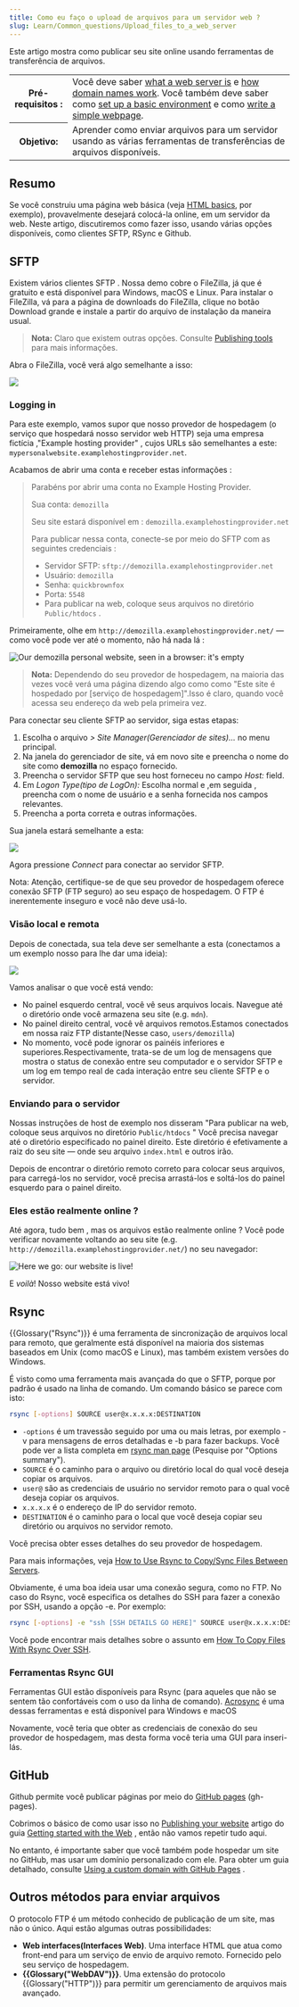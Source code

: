 ```yaml
---
title: Como eu faço o upload de arquivos para um servidor web ?
slug: Learn/Common_questions/Upload_files_to_a_web_server
---
```

Este artigo mostra como publicar seu site online usando ferramentas de transferência de arquivos.

<table class="learn-box standard-table">
  <tbody>
    <tr>
      <th scope="row">Pré-requisitos :</th>
      <td>
        Você deve saber
        <a href="https://developer.mozilla.org/en-US/Learn/What_is_a_web_server"
          >what a web server is</a
        >
        e
        <a
          href="https://developer.mozilla.org/en-US/Learn/Understanding_domain_names"
          >how domain names work</a
        >. Você também deve saber como
        <a href="/en-US/Learn/Set_up_a_basic_working_environment"
          >set up a basic environment</a
        >
        e como
        <a href="/en-US/Learn/HTML/Write_a_simple_page_in_HTML"
          >write a simple webpage</a
        >.
      </td>
    </tr>
    <tr>
      <th scope="row">Objetivo:</th>
      <td>
        Aprender como enviar arquivos para um servidor usando as várias
        ferramentas de transferências de arquivos disponíveis.
      </td>
    </tr>
  </tbody>
</table>

## Resumo

Se você construiu uma página web básica (veja [HTML basics](/pt-BR/docs/Learn/Getting_started_with_the_web/HTML_basics), por exemplo), provavelmente desejará colocá-la online, em um servidor da web. Neste artigo, discutiremos como fazer isso, usando várias opções disponíveis, como clientes SFTP, RSync e Github.

## SFTP

Existem vários clientes SFTP . Nossa demo cobre o FileZilla, já que é gratuito e está disponível para Windows, macOS e Linux. Para instalar o FileZilla, vá para a página de downloads do FileZilla, clique no botão Download grande e instale a partir do arquivo de instalação da maneira usual.

> **Nota:** Claro que existem outras opções. Consulte [Publishing tools](/en-US/Learn/How_much_does_it_cost#Publishing_tools.3A_FTP_client) para mais informações.

Abra o FileZilla, você verá algo semelhante a isso:

![](https://mdn.mozillademos.org/files/15767/filezilla-ui.png)

### Logging in

Para este exemplo, vamos supor que nosso provedor de hospedagem (o serviço que hospedará nosso servidor web HTTP) seja uma empresa fictícia ,"Example hosting provider" , cujos URLs são semelhantes a este: `mypersonalwebsite.examplehostingprovider.net`.

Acabamos de abrir uma conta e receber estas informações :

> Parabéns por abrir uma conta no Example Hosting Provider.
>
> Sua conta: `demozilla`
>
> Seu site estará disponível em : `demozilla.examplehostingprovider.net`
>
> Para publicar nessa conta, conecte-se por meio do SFTP com as seguintes credenciais :
>
> - Servidor SFTP: `sftp://demozilla.examplehostingprovider.net`
> - Usuário: `demozilla`
> - Senha: `quickbrownfox`
> - Porta: `5548`
> - Para publicar na web, coloque seus arquivos no diretório `Public/htdocs` .

Primeiramente, olhe em `http://demozilla.examplehostingprovider.net/` — como você pode ver até o momento, não há nada lá :

![Our demozilla personal website, seen in a browser: it's empty](https://mdn.mozillademos.org/files/9615/demozilla-empty.png)

> **Nota:** Dependendo do seu provedor de hospedagem, na maioria das vezes você verá uma página dizendo algo como como "Este site é hospedado por \[serviço de hospedagem]".Isso é claro, quando você acessa seu endereço da web pela primeira vez.

Para conectar seu cliente SFTP ao servidor, siga estas etapas:

1. Escolha o arquivo _> Site Manager(Gerenciador de sites)..._ no menu principal.
2. Na janela do gerenciador de site, vá em novo site e preencha o nome do site como **demozilla** no espaço fornecido.
3. Preencha o servidor SFTP que seu host forneceu no campo _Host:_ field.
4. Em _Logon Type(tipo de LogOn):_ Escolha normal e ,em seguida , preencha com o nome de usuário e a senha fornecida nos campos relevantes.
5. Preencha a porta correta e outras informações.

Sua janela estará semelhante a esta:

![](https://mdn.mozillademos.org/files/15769/site-manager.png)

Agora pressione _Connect_ para conectar ao servidor SFTP.

Nota: Atenção, certifique-se de que seu provedor de hospedagem oferece conexão SFTP (FTP seguro) ao seu espaço de hospedagem. O FTP é inerentemente inseguro e você não deve usá-lo.

### Visão local e remota

Depois de conectada, sua tela deve ser semelhante a esta (conectamos a um exemplo nosso para lhe dar uma ideia):

![](https://mdn.mozillademos.org/files/15768/connected.png)

Vamos analisar o que você está vendo:

- No painel esquerdo central, você vê seus arquivos locais. Navegue até o diretório onde você armazena seu site (e.g. `mdn`).
- No painel direito central, você vê arquivos remotos.Estamos conectados em nossa raiz FTP distante(Nesse caso, `users/demozilla`)
- No momento, você pode ignorar os painéis inferiores e superiores.Respectivamente, trata-se de um log de mensagens que mostra o status de conexão entre seu computador e o servidor SFTP e um log em tempo real de cada interação entre seu cliente SFTP e o servidor.

### Enviando para o servidor

Nossas instruções de host de exemplo nos disseram "Para publicar na web, coloque seus arquivos no diretório `Public/htdocs` " Você precisa navegar até o diretório especificado no painel direito. Este diretório é efetivamente a raiz do seu site — onde seu arquivo `index.html` e outros irão.

Depois de encontrar o diretório remoto correto para colocar seus arquivos, para carregá-los no servidor, você precisa arrastá-los e soltá-los do painel esquerdo para o painel direito.

### Eles estão realmente online ?

Até agora, tudo bem , mas os arquivos estão realmente online ? Você pode verificar novamente voltando ao seu site (e.g. `http://demozilla.examplehostingprovider.net/`) no seu navegador:

![Here we go: our website is live!](https://mdn.mozillademos.org/files/9627/here-we-go.png)

E _voilà_! Nosso website está vivo!

## Rsync

{{Glossary("Rsync")}} é uma ferramenta de sincronização de arquivos local para remoto, que geralmente está disponível na maioria dos sistemas baseados em Unix (como macOS e Linux), mas também existem versões do Windows.

É visto como uma ferramenta mais avançada do que o SFTP, porque por padrão é usado na linha de comando. Um comando básico se parece com isto:

```bash
rsync [-options] SOURCE user@x.x.x.x:DESTINATION
```

- `-options` é um travessão seguido por uma ou mais letras, por exemplo -v para mensagens de erros detalhadas e -b para fazer backups. Você pode ver a lista completa em [rsync man page](https://linux.die.net/man/1/rsync) (Pesquise por "Options summary").
- `SOURCE` é o caminho para o arquivo ou diretório local do qual você deseja copiar os arquivos.
- `user@` são as credenciais de usuário no servidor remoto para o qual você deseja copiar os arquivos.
- `x.x.x.x` é o endereço de IP do servidor remoto.
- `DESTINATION` é o caminho para o local que você deseja copiar seu diretório ou arquivos no servidor remoto.

Você precisa obter esses detalhes do seu provedor de hospedagem.

Para mais informações, veja [How to Use Rsync to Copy/Sync Files Between Servers](https://www.atlantic.net/hipaa-compliant-cloud-hosting-services/how-to-use-rsync-copy-sync-files-servers/).

Obviamente, é uma boa ideia usar uma conexão segura, como no FTP. No caso do Rsync, você especifica os detalhes do SSH para fazer a conexão por SSH, usando a opção -e. Por exemplo:

```bash
rsync [-options] -e "ssh [SSH DETAILS GO HERE]" SOURCE user@x.x.x.x:DESTINATION
```

Você pode encontrar mais detalhes sobre o assunto em [How To Copy Files With Rsync Over SSH](https://www.digitalocean.com/community/tutorials/how-to-copy-files-with-rsync-over-ssh).

### Ferramentas Rsync GUI

Ferramentas GUI estão disponíveis para Rsync (para aqueles que não se sentem tão confortáveis ​​com o uso da linha de comando). [Acrosync](https://acrosync.com/mac.html) é uma dessas ferramentas e está disponível para Windows e macOS

Novamente, você teria que obter as credenciais de conexão do seu provedor de hospedagem, mas desta forma você teria uma GUI para inseri-lás.

## GitHub

Github permite você publicar páginas por meio do [GitHub pages](https://pages.github.com/) (gh-pages).

Cobrimos o básico de como usar isso no [Publishing your website](/en-US/Learn/Getting_started_with_the_web/Publishing_your_website) artigo do guia [Getting started with the Web](/en-US/Learn/Getting_started_with_the_web) , então não vamos repetir tudo aqui.

No entanto, é importante saber que você também pode hospedar um site no GitHub, mas usar um domínio personalizado com ele. Para obter um guia detalhado, consulte [Using a custom domain with GitHub Pages](https://help.github.com/articles/using-a-custom-domain-with-github-pages/) .

## Outros métodos para enviar arquivos

O protocolo FTP é um método conhecido de publicação de um site, mas não o único. Aqui estão algumas outras possibilidades:

- **Web interfaces(Interfaces Web)**. Uma interface HTML que atua como front-end para um serviço de envio de arquivo remoto. Fornecido pelo seu serviço de hospedagem.
- **{{Glossary("WebDAV")}}**. Uma extensão do protocolo {{Glossary("HTTP")}} para permitir um gerenciamento de arquivos mais avançado.
